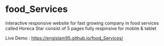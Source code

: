# food_Services
 interactive responsive website for  fast growing company in food services called Horeca Star 
consist of 5 pages fully respinsive for mobile & tablet 


Live Demo : https://engislam95.github.io/food_Services/
